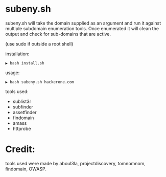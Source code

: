 # subeny.sh
subeny.sh will take the domain supplied as an argument and run it against multiple subdomain enumeration tools. Once enumerated it will clean the output and check for sub-domains that are active.

(use sudo if outside a root shell)

installation:
```
▶ bash install.sh
```

usage:
```
▶ bash subeny.sh hackerone.com
```

tools used:
* sublist3r
* subfinder
* assetfinder
* findomain
* amass
* httprobe

# Credit:
tools used were made by aboul3la, projectdiscovery, tomnomnom, findomain, OWASP.
